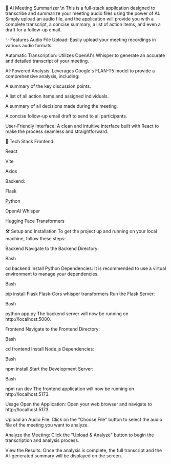 🧠 AI Meeting Summarizer \n
This is a full-stack application designed to transcribe and summarize your meeting audio files using the power of AI. Simply upload an audio file, and the application will provide you with a complete transcript, a concise summary, a list of action items, and even a draft for a follow-up email.

✨ Features
Audio File Upload: Easily upload your meeting recordings in various audio formats.

Automatic Transcription: Utilizes OpenAI's Whisper to generate an accurate and detailed transcript of your meeting.

AI-Powered Analysis: Leverages Google's FLAN-T5 model to provide a comprehensive analysis, including:

A summary of the key discussion points.

A list of all action items and assigned individuals.

A summary of all decisions made during the meeting.

A concise follow-up email draft to send to all participants.

User-Friendly Interface: A clean and intuitive interface built with React to make the process seamless and straightforward.

🚀 Tech Stack
Frontend:

React

Vite

Axios

Backend:

Flask

Python

OpenAI Whisper

Hugging Face Transformers

🛠️ Setup and Installation
To get the project up and running on your local machine, follow these steps:

Backend
Navigate to the Backend Directory:

Bash

cd backend
Install Python Dependencies:
It is recommended to use a virtual environment to manage your dependencies.

Bash

pip install Flask Flask-Cors whisper transformers
Run the Flask Server:

Bash

python app.py
The backend server will now be running on http://localhost:5000.

Frontend
Navigate to the Frontend Directory:

Bash

cd frontend
Install Node.js Dependencies:

Bash

npm install
Start the Development Server:

Bash

npm run dev
The frontend application will now be running on http://localhost:5173.

Usage
Open the Application: Open your web browser and navigate to http://localhost:5173.

Upload an Audio File: Click on the "Choose File" button to select the audio file of the meeting you want to analyze.

Analyze the Meeting: Click the "Upload & Analyze" button to begin the transcription and analysis process.

View the Results: Once the analysis is complete, the full transcript and the AI-generated summary will be displayed on the screen.
